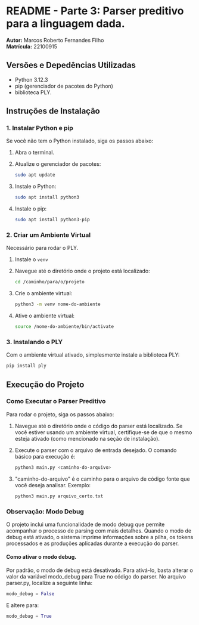 # README - Parte 3: Parser preditivo para a linguagem dada.

**Autor:** Marcos Roberto Fernandes Filho  
**Matrícula:** 22100915

## Versões e Depedências Utilizadas

- Python 3.12.3
- pip (gerenciador de pacotes do Python)
- biblioteca PLY.

## Instruções de Instalação

### 1. Instalar Python e pip

Se você não tem o Python instalado, siga os passos abaixo:

1. Abra o terminal.
2. Atualize o gerenciador de pacotes:

   ```bash
   sudo apt update
   ```

3. Instale o Python:

    ```bash
   sudo apt install python3
   ```
4. Instale o pip:

    ```bash
   sudo apt install python3-pip
   ```

### 2. Criar um Ambiente Virtual

Necessário para rodar o PLY.

1. Instale o ```venv```

2. Navegue até o diretório onde o projeto está localizado:

   ```bash
   cd /caminho/para/o/projeto
   ```

3. Crie o ambiente virtual:

   ```bash
   python3 -m venv nome-do-ambiente
   ```

4. Ative o ambiente virtual:

   ```bash
   source /nome-do-ambiente/bin/activate
   ```

### 3. Instalando o PLY

Com o ambiente virtual ativado, simplesmente instale a biblioteca PLY:

   ```bash
   pip install ply
   ```
  
## Execução do Projeto

### Como Executar o Parser Preditivo

Para rodar o projeto, siga os passos abaixo:

1. Navegue até o diretório onde o código do parser está localizado. Se você estiver usando um ambiente virtual, certifique-se de que o mesmo esteja ativado (como mencionado na seção de instalação).

2. Execute o parser com o arquivo de entrada desejado. O comando básico para execução é:

   ```bash
   python3 main.py <caminho-do-arquivo>
   ```

3. "caminho-do-arquivo" é o caminho para o arquivo de código fonte que você deseja analisar. Exemplo:

   ```bash
   python3 main.py arquivo_certo.txt
   ```

### Observação: Modo Debug

O projeto inclui uma funcionalidade de modo debug que permite acompanhar o processo de parsing com mais detalhes. Quando o modo de debug está ativado, o sistema imprime informações sobre a pilha, os tokens processados e as produções aplicadas durante a execução do parser.

#### Como ativar o modo debug.

Por padrão, o modo de debug está desativado. Para ativá-lo, basta alterar o valor da variável modo_debug para True no código do parser. No arquivo parser.py, localize a seguinte linha:

   ```python
   modo_debug = False
   ```

E altere para:

   ```python
   modo_debug = True
   ```